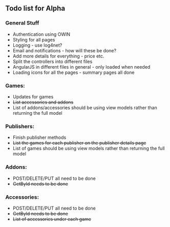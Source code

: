 ﻿<html lang="en" xmlns="http://www.w3.org/1999/xhtml">
<head>
    <meta charset="utf-8" />
    <title>Todo</title>
</head>
<body>
    <h2>Todo list for Alpha</h2>
    <h3>
        General Stuff
    </h3>
    <ul>
        <li>
            Authentication using OWIN
        </li>
        <li>
            Styling for all pages
        </li>
        <li>
            Logging - use log4net?
        </li>
        <li>
            Email and notifications - how will these be done?
        </li>
        <li>
            Add more details for everything - price etc.
        </li>
        <li>
            Split the controllers into different files
        </li>
        <li>
            AngularJS in different files in general - only loaded when needed
        </li>
        <li>
            Loading icons for all the pages -  summary pages all done
        </li>
    </ul>
    <h3>
        Games:
    </h3>
    <ul>
        <li>
            Updates for games
        </li>
        <li>
            <s>List accessories and addons</s>
        </li>
        <li>
            List of addons/accessories should be using view models rather than returning the full model
        </li>
    </ul>
        <h3>
        Publishers:
    </h3>
    <ul>
        <li>
            Finish publisher methods
        </li>
        <li>
           <s>List the games for each publisher on the publisher details page</s>
        </li>
        <li>
            List of games should be using view models rather than returning the full model
        </li>
    </ul>
        <h3>
        Addons:
    </h3>
    <ul>
        <li>
            POST/DELETE/PUT all need to be done
        </li>
        <li>
            <s>GetById needs to be done</s>
        </li>
    </ul>
        <h3>
        Accessories:
    </h3>
    <ul>
        <li>
            POST/DELETE/PUT all need to be done
        </li>
        <li>
            <s>GetById needs to be done</s>
        </li>
        <li>
            <s>List of accessories under each game</s>
        </li>
    </ul>
</body>
</html>